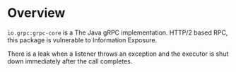 # Overview

`io.grpc:grpc-core` is a The Java gRPC implementation. HTTP/2 based RPC, this package is vulnerable to Information Exposure.

There is a leak when a listener throws an exception and the executor is shut down immediately after the call completes.
